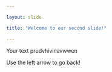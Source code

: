 ```yaml
---

layout: slide 

title: "Welcome to our second slide!"

---
```


Your text prudvhivinavwwen


Use the left arrow to go back!
